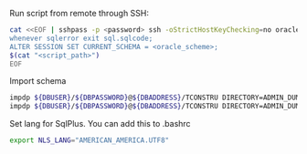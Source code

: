 Run script from remote through SSH:
``` bash
cat <<EOF | sshpass -p <password> ssh -oStrictHostKeyChecking=no oracle@$<oracle_ip|dns> sqlplus <oracle_user>/$<oracle_pass>@<oracle_address>/TCONSTRU
whenever sqlerror exit sql.sqlcode;
ALTER SESSION SET CURRENT_SCHEMA = <oracle_scheme>;
$(cat "<script_path>")
EOF
```
Import schema
``` bash
impdp ${DBUSER}/${DBPASSWORD}@${DBADDRESS}/TCONSTRU DIRECTORY=ADMIN_DUMPS DUMPFILE=${BACKUP_FILE} LOGFILE=${LOG_FILE} SCHEMAS=${DATABASE}
impdp ${DBUSER}/${DBPASSWORD}@${DBADDRESS}/TCONSTRU DIRECTORY=ADMIN_DUMPS DUMPFILE=${BACKUP_FILE} LOGFILE=${LOG_FILE} REMAP_SCHEMA=${DUMP_SCHEMA}:${NEW_SCHEMA}
```
Set lang for SqlPlus. You can add this to .bashrc
```bash
export NLS_LANG="AMERICAN_AMERICA.UTF8"
```
